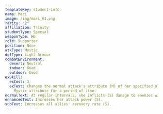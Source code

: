 ```yaml
---
templateKey: student-info
name: Mari
image: /img/mari_01.png
rarity: "2"
affiliation: Trinity
studentType: Special
weaponType: HG
role: Supporter
position: None
atkType: Mystic
defType: Light Armour
combatEnvironment:
  desert: Neutral
  indoor: Good
  outdoor: Good
exSkill:
  exCost: 3
  exText: Changes the normal attack's attribute (M) of her specified ally to
    Mystic attribute for a period of time.
normalText: At regular intervals, she inflicts (S) damage to enemies within a circle.
enhancedText: Increases her attack power (S).
subText: Increases all allies' recovery rate (S).
---
```

